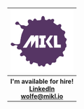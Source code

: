 <div align="center">
  <table>
    <thead>
      <tr>
        <th style="text-align: left" colspan="3">
          <div style="text-align: center">
            <a href="https://mikl.io" target="_blank">
              <img
                style="width: 144px; height: 144px"
                src="./img/mikl-logo.svg"
                alt="MIKL icon"
              />
            </a>
          </div>
        </th>
      </tr>
    </thead>
    <tr>
      <th style="text-align: left" colspan="3">
        <div style="text-align: center">
          <span>I'm available for hire!</span>
          <br />
          <a href="https://www.linkedin.com/in/miklwolfe/" target="_blank"
            >LinkedIn</a
          >
          <br />
          <a href="mailto:wolfe@mikl.io" target="_blank">wolfe@mikl.io</a>
        </div>
      </th>
    </tr>
  </table>
</div>

